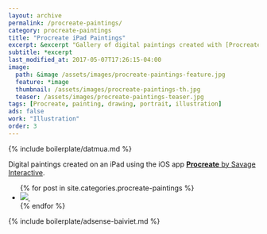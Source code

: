 ```yaml
---
layout: archive
permalink: /procreate-paintings/
category: procreate-paintings
title: "Procreate iPad Paintings"
excerpt: &excerpt "Gallery of digital paintings created with [Procreate](http://procreate.si/) on an iPad. Find time lapse videos, in-process screenshots, and more."
subtitle: *excerpt
last_modified_at: 2017-05-07T17:26:15-04:00
image: 
  path: &image /assets/images/procreate-paintings-feature.jpg
  feature: *image
  thumbnail: /assets/images/procreate-paintings-th.jpg
  teaser: /assets/images/procreate-paintings-teaser.jpg
tags: [Procreate, painting, drawing, portrait, illustration]
ads: false
work: "Illustration"
order: 3
---
```


{% include boilerplate/datmua.md %}

Digital paintings created on an iPad using the iOS app [**Procreate** by Savage Interactive](http://procreate.si/).

<ul class="gallery-thumbnails">
{% for post in site.categories.procreate-paintings %}
  <li>
    <a href="{{ post.url }}" title="{{ post.title }}">
      <noscript>
        <img src="{{ post.image.thumbnail }}">
      </noscript>
      <img class="lazyload fade-in" src="/assets/images/preload-150.png" data-src="{{ post.image.thumbnail }}" alt="">
    </a>
  </li>
{% endfor %}
</ul>

{% include boilerplate/adsense-baiviet.md %}

